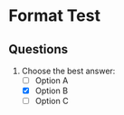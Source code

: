 # Format Test
    
## Questions
1. Choose the best answer:
   - [ ] Option A
   - [x] Option B
   - [ ] Option C